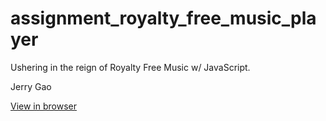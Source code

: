 # assignment_royalty_free_music_player
Ushering in the reign of Royalty Free Music w/ JavaScript.

Jerry Gao

[View in browser](https://rawgit.com/blackwright/assignment_royalty_free_music_player/master/index.html)

